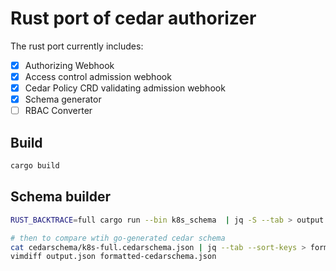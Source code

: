 # Rust port of cedar authorizer

The rust port currently includes:
- [x] Authorizing Webhook
- [x] Access control admission webhook
- [x] Cedar Policy CRD validating admission webhook
- [x] Schema generator 
- [ ] RBAC Converter

## Build
```bash
cargo build
```

## Schema builder

```bash
RUST_BACKTRACE=full cargo run --bin k8s_schema  | jq -S --tab > output.json

# then to compare wtih go-generated cedar schema
cat cedarschema/k8s-full.cedarschema.json | jq --tab --sort-keys > formatted-cedarschema.json
vimdiff output.json formatted-cedarschema.json
```

